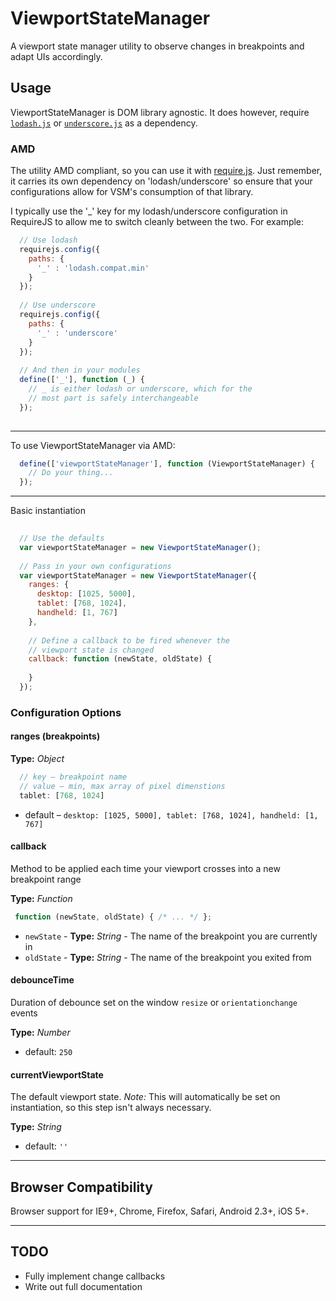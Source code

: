 ViewportStateManager
====================

A viewport state manager utility to observe changes in breakpoints and adapt UIs accordingly.

## Usage

ViewportStateManager is DOM library agnostic. It does however, require [`lodash.js`](http://lodash.com) or [`underscore.js`](http://underscorejs.org) as a dependency.

### AMD
The utility AMD compliant, so you can use it with [require.js](http://requirejs.org). Just remember, it carries its own dependency on 'lodash/underscore' so ensure that your configurations allow for VSM's consumption of that library.

I typically use the '_' key for my lodash/underscore configuration in RequireJS to allow me to switch cleanly between the two. For example:

``` js
  // Use lodash
  requirejs.config({
    paths: {
      '_' : 'lodash.compat.min'
    }
  });
  
  // Use underscore
  requirejs.config({
    paths: {
      '_' : 'underscore'
    }
  });
    
  // And then in your modules
  define(['_'], function (_) {
    // _ is either lodash or underscore, which for the 
    // most part is safely interchangeable
  });
    
```

---

To use ViewportStateManager via AMD:

``` js
  define(['viewportStateManager'], function (ViewportStateManager) {
    // Do your thing...
  });
```

---

Basic instantiation

``` js
  
  // Use the defaults
  var viewportStateManager = new ViewportStateManager();
  
  // Pass in your own configurations
  var viewportStateManager = new ViewportStateManager({
    ranges: {
      desktop: [1025, 5000],
      tablet: [768, 1024],
      handheld: [1, 767]
    },
    
    // Define a callback to be fired whenever the
    // viewport state is changed
    callback: function (newState, oldState) {
      
    }
  });
```

### Configuration Options

#### ranges (breakpoints)
**Type:** _Object_

```js
  // key – breakpoint name
  // value – min, max array of pixel dimenstions
  tablet: [768, 1024]
```

+ default – `desktop: [1025, 5000], tablet: [768, 1024], handheld: [1, 767]`


#### callback
Method to be applied each time your viewport crosses into a new breakpoint range

**Type:** _Function_

```js
 function (newState, oldState) { /* ... */ };
```

+ `newState` - **Type:** _String_ - The name of the breakpoint you are currently in
+ `oldState` - **Type:** _String_ - The name of the breakpoint you exited from


#### debounceTime
Duration of debounce set on the window `resize` or `orientationchange` events

**Type:** _Number_
+ default: `250`


#### currentViewportState
The default viewport state. _Note:_ This will automatically be set on instantiation, so this step isn't always necessary.

**Type:** _String_
+ default: `''`

---

## Browser Compatibility

Browser support for IE9+, Chrome, Firefox, Safari, Android 2.3+, iOS 5+.

---

## TODO

+ Fully implement change callbacks
+ Write out full documentation
